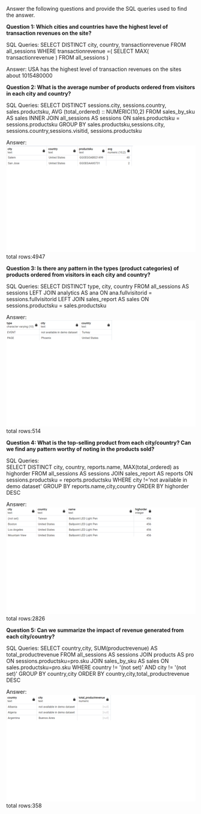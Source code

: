 Answer the following questions and provide the SQL queries used to find the answer.

    
**Question 1: Which cities and countries have the highest level of transaction revenues on the site?**


SQL Queries:    SELECT DISTINCT city,
                        country,
                        transactionrevenue
                          FROM   all_sessions
                              WHERE 
                	             transactionrevenue =(
		                            SELECT
	        		        MAX( transactionrevenue )
	                	FROM
	            		all_sessions
                    	)




Answer: USA has the highest level of transaction revenues on the sites about 1015480000




**Question 2: What is the average number of products ordered from visitors in each city and country?**


SQL Queries:    SELECT DISTINCT 
                         sessions.city,
		                 sessions.country,
		                 sales.productsku,
                      AVG (total_ordered) :: NUMERIC(10,2)
                     FROM sales_by_sku AS sales
		                    INNER JOIN all_sessions AS sessions
		                    ON sales.productsku = sessions.productsku
	                    	GROUP BY sales.productsku,sessions.city,
		                             sessions.country,sessions.visitid, sessions.productsku



Answer: ![alt desc](img/task-2.png)
         total rows:4947




**Question 3: Is there any pattern in the types (product categories) of products ordered from visitors in each city and country?**


SQL Queries:        SELECT DISTINCT type,
                                    city,
				                    country
                                    FROM all_sessions AS sessions
                                    LEFT JOIN analytics AS ana
                                    ON ana.fullvisitorid = sessions.fullvisitorid
                                    LEFT JOIN sales_report AS sales
                                    ON sessions.productsku = sales.productsku




Answer: ![alt desc](img/task-3.png)
        total rows:514




**Question 4: What is the top-selling product from each city/country? Can we find any pattern worthy of noting in the products sold?**


SQL Queries:    
                    SELECT  DISTINCT city,
				country,
				reports.name,
				MAX(total_ordered) as highorder
				FROM all_sessions AS sessions
                     JOIN sales_report AS reports
                ON sessions.productsku = reports.productsku 
                WHERE city !='not available in demo dataset'
                GROUP BY reports.name,city,country
                ORDER BY highorder DESC





Answer:  ![alt desc](img/task-4.png)
         total rows:2826




**Question 5: Can we summarize the impact of revenue generated from each city/country?**

SQL Queries:  SELECT country,city,
                SUM(productrevenue) AS    total_productrevenue
                FROM all_sessions AS sessions
                JOIN products AS pro
				ON sessions.productsku=pro.sku
                JOIN sales_by_sku AS sales
				ON sales.productsku=pro.sku
                WHERE country != '(not set)' AND city != '(not set)'
                GROUP BY country,city
                ORDER BY country,city,total_productrevenue DESC



Answer: ![alt desc](img/task-5.png)
        total rows:358






